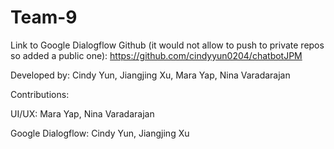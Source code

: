 # Team-9

Link to Google Dialogflow Github (it would not allow to push to private repos so added a public one): https://github.com/cindyyun0204/chatbotJPM

Developed by: Cindy Yun, Jiangjing Xu, Mara Yap, Nina Varadarajan


Contributions:

UI/UX: Mara Yap, Nina Varadarajan

Google Dialogflow: Cindy Yun, Jiangjing Xu
